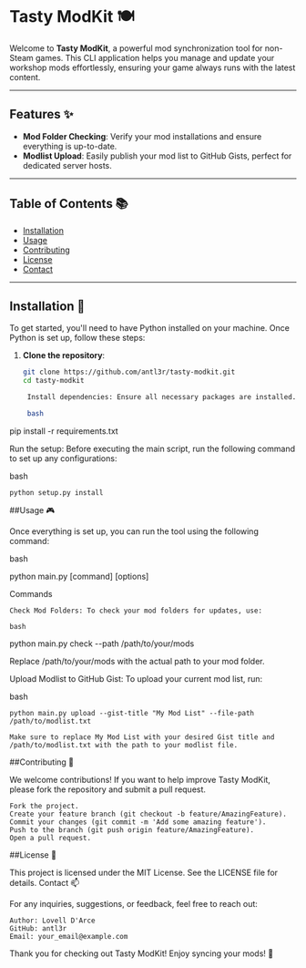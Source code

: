 # Tasty ModKit 🍽️

Welcome to **Tasty ModKit**, a powerful mod synchronization tool for non-Steam games. This CLI application helps you manage and update your workshop mods effortlessly, ensuring your game always runs with the latest content.

---

## Features ✨

- **Mod Folder Checking**: Verify your mod installations and ensure everything is up-to-date.
- **Modlist Upload**: Easily publish your mod list to GitHub Gists, perfect for dedicated server hosts.

---

## Table of Contents 📚

- [Installation](#installation)
- [Usage](#usage)
- [Contributing](#contributing)
- [License](#license)
- [Contact](#contact)

---

## Installation 🚀

To get started, you'll need to have Python installed on your machine. Once Python is set up, follow these steps:

1. **Clone the repository**:
   ```bash
   git clone https://github.com/antl3r/tasty-modkit.git
   cd tasty-modkit

    Install dependencies: Ensure all necessary packages are installed. You can do this by running:

    bash

pip install -r requirements.txt

Run the setup: Before executing the main script, run the following command to set up any configurations:

bash

    python setup.py install

##Usage 🎮

Once everything is set up, you can run the tool using the following command:

bash

python main.py [command] [options]

Commands

    Check Mod Folders: To check your mod folders for updates, use:

    bash

python main.py check --path /path/to/your/mods

Replace /path/to/your/mods with the actual path to your mod folder.

Upload Modlist to GitHub Gist: To upload your current mod list, run:

bash

    python main.py upload --gist-title "My Mod List" --file-path /path/to/modlist.txt

    Make sure to replace My Mod List with your desired Gist title and /path/to/modlist.txt with the path to your modlist file.

##Contributing 🤝

We welcome contributions! If you want to help improve Tasty ModKit, please fork the repository and submit a pull request.

    Fork the project.
    Create your feature branch (git checkout -b feature/AmazingFeature).
    Commit your changes (git commit -m 'Add some amazing feature').
    Push to the branch (git push origin feature/AmazingFeature).
    Open a pull request.

##License 📄

This project is licensed under the MIT License. See the LICENSE file for details.
Contact 📫

For any inquiries, suggestions, or feedback, feel free to reach out:

    Author: Lovell D'Arce
    GitHub: antl3r
    Email: your_email@example.com

Thank you for checking out Tasty ModKit! Enjoy syncing your mods! 🎉
